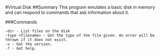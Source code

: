 #Virtual Disk
##Summary
This program emulates a basic disk in memory and can respond to 
commands that ask information about it.

###Commands
```
-dir - List files on the disk
-type <filename> - Get the type of the file given. An error will be thrown if it does not exist.
-v - Get the version.
-? - Get help.
```
